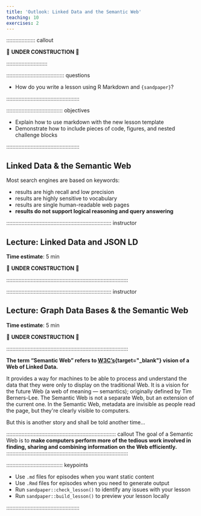```yaml
---
title: 'Outlook: Linked Data and the Semantic Web'
teaching: 10
exercises: 2
---
```


::::::::::::::::::: callout

:construction: **UNDER CONSTRUCTION** :construction:

:::::::::::::::::::::::::::

:::::::::::::::::::::::::::::::::::::: questions 

- How do you write a lesson using R Markdown and `{sandpaper}`?

::::::::::::::::::::::::::::::::::::::::::::::::

::::::::::::::::::::::::::::::::::::: objectives

- Explain how to use markdown with the new lesson template
- Demonstrate how to include pieces of code, figures, and nested challenge blocks

::::::::::::::::::::::::::::::::::::::::::::::::


## Linked Data & the Semantic Web

Most search engines are based on keywords:
- results are high recall and low precision
- results are highly sensitive to vocabulary
- results are single human-readable web pages
- **results do not support logical reasoning and query answering**

::::::::::::::::::::::::::::::::::::::::::::::::::::::::::::::::::::: instructor

## Lecture: Linked Data and JSON LD

**Time estimate**: 5 min

:construction: **UNDER CONSTRUCTION** :construction:

::::::::::::::::::::::::::::::::::::::::::::::::::::::::::::::::::::::::::::::::

::::::::::::::::::::::::::::::::::::::::::::::::::::::::::::::::::::: instructor
## Lecture: Graph Data Bases & the Semantic Web

**Time estimate**: 5 min

:construction: **UNDER CONSTRUCTION** :construction:

::::::::::::::::::::::::::::::::::::::::::::::::::::::::::::::::::::::::::::::::

**The term “Semantic Web” refers to [W3C’s](https://www.w3.org/standards/semanticweb/){target="_blank"} vision of a Web of Linked Data.**

It provides a way for machines to be able to process and understand the data that they were only to display on the traditional Web.
It is a vision for the future Web (a web of meaning — semantics); originally defined by Tim Berners-Lee.
The Semantic Web is not a separate Web, but an extension of the current one.
In the Semantic Web, metadata are invisible as people read the page, but they're clearly visible to computers.

But this is another story and shall be told another time...

:::::::::::::::::::::::::::::::::::::::::::::::::::::::::::::::::::::::: callout 
The goal of a Semantic Web is to **make computers perform more of the tedious work involved in finding, sharing and combining information on the Web efficiently.**
::::::::::::::::::::::::::::::::::::::::::::::::::::::::::::::::::::::::::::::::



::::::::::::::::::::::::::::::::::::: keypoints 

- Use `.md` files for episodes when you want static content
- Use `.Rmd` files for episodes when you need to generate output
- Run `sandpaper::check_lesson()` to identify any issues with your lesson
- Run `sandpaper::build_lesson()` to preview your lesson locally

::::::::::::::::::::::::::::::::::::::::::::::::

